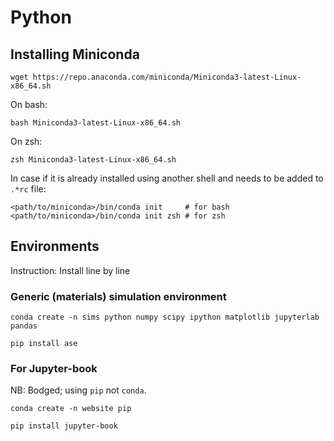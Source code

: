 # Python

## Installing Miniconda
```
wget https://repo.anaconda.com/miniconda/Miniconda3-latest-Linux-x86_64.sh
```
On bash:
```
bash Miniconda3-latest-Linux-x86_64.sh
```
On zsh:
```
zsh Miniconda3-latest-Linux-x86_64.sh
```
In case if it is already installed using another shell and needs to be added to `.*rc` file:
```
<path/to/miniconda>/bin/conda init     # for bash
<path/to/miniconda>/bin/conda init zsh # for zsh
```

## Environments
Instruction: Install line by line
### Generic (materials) simulation environment
```
conda create -n sims python numpy scipy ipython matplotlib jupyterlab pandas
```
```
pip install ase
```
### For Jupyter-book
NB: Bodged; using `pip` not `conda`.
```
conda create -n website pip
```
```
pip install jupyter-book
```